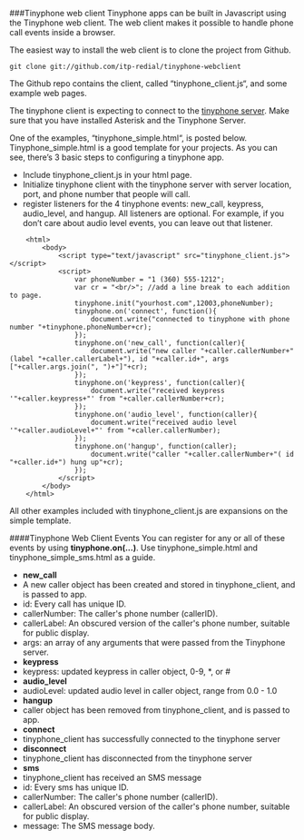 ###Tinyphone web client
Tinyphone apps can be built in Javascript using the Tinyphone web client.  The web client makes it possible to handle phone call events inside a browser.

The easiest way to install the web client is to clone the project from Github.

    git clone git://github.com/itp-redial/tinyphone-webclient
The Github repo contains the client, called “tinyphone_client.js“, and some example web pages.

The tinyphone client is expecting to connect to the [tinyphone server](https://github.com/itp-redial/tinyphone).  Make sure that you have installed Asterisk and the Tinyphone Server.

One of the examples, “tinyphone_simple.html“, is posted below. Tinyphone_simple.html is a good template for your projects. As you can see, there’s 3 basic steps to configuring a tinyphone app.

 - Include tinyphone_client.js in your html page.
 - Initialize tinyphone client with the tinyphone server with server location, port, and phone number that people will call.
 - register listeners for the 4 tinyphone events: new_call, keypress, audio_level, and hangup.  All listeners are optional.  For example, if you don’t care about audio level events, you can leave out that listener.

````
    <html>
        <body>
            <script type="text/javascript" src="tinyphone_client.js"></script>
            <script>
                var phoneNumber = "1 (360) 555-1212";
                var cr = "<br/>"; //add a line break to each addition to page.
                tinyphone.init("yourhost.com",12003,phoneNumber);
                tinyphone.on('connect', function(){
                    document.write("connected to tinyphone with phone number "+tinyphone.phoneNumber+cr);
                });
                tinyphone.on('new_call', function(caller){
                    document.write("new caller "+caller.callerNumber+" (label "+caller.callerLabel+"), id "+caller.id+", args ["+caller.args.join(", ")+"]"+cr);
                });
                tinyphone.on('keypress', function(caller){
                    document.write("received keypress '"+caller.keypress+"' from "+caller.callerNumber+cr);
                });
                tinyphone.on('audio_level', function(caller){
                    document.write("received audio level '"+caller.audioLevel+"' from "+caller.callerNumber);
                });
                tinyphone.on('hangup', function(caller);
                    document.write("caller "+caller.callerNumber+"( id "+caller.id+") hung up"+cr);
                });
            </script>
        </body>
    </html>
````

All other examples included with tinyphone_client.js are expansions on the simple template.

####Tinyphone Web Client Events
You can register for any or all of these events by using **tinyphone.on(...)**.  Use tinyphone_simple.html and tinyphone_simple_sms.html as a guide.
 - **new_call**
  - A new caller object has been created and stored in tinyphone_client, and is passed to app.
  - id: Every call has unique ID.
  - callerNumber: The caller's phone number (callerID).
  - callerLabel: An obscured version of the caller's phone number, suitable for public display.
  - args: an array of any arguments that were passed from the Tinyphone server.
 - **keypress**
  - keypress: updated keypress in caller object, 0-9, *, or #
 - **audio_level**
  - audioLevel: updated audio level in caller object, range from 0.0 - 1.0
 - **hangup**
  - caller object has been removed from tinyphone_client, and is passed to app.
 - **connect**
  - tinyphone_client has successfully connected to the tinyphone server
 - **disconnect** 
  - tinyphone_client has disconnected from the tinyphone server
 - **sms** 
  - tinyphone_client has received an SMS message
  - id: Every sms has unique ID.
  - callerNumber: The caller's phone number (callerID).
  - callerLabel: An obscured version of the caller's phone number, suitable for public display.
  - message: The SMS message body.
